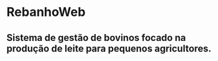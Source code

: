 # RebanhoWeb
## Sistema de gestão de bovinos focado na produção de leite para pequenos agricultores.

